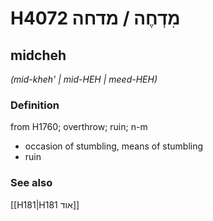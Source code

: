 # H4072 מִדְחֶה / מדחה

## midcheh

_(mid-kheh' | mid-HEH | meed-HEH)_

### Definition

from H1760; overthrow; ruin; n-m

- occasion of stumbling, means of stumbling
- ruin

### See also

[[H181|H181 אוד]]
